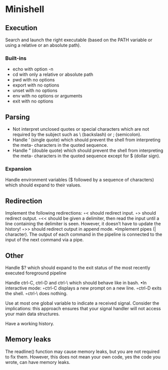 # Minishell

## Execution
Search and launch the right executable (based on the PATH variable or using a
relative or an absolute path).


### Built-ins
- echo with option -n
- cd with only a relative or absolute path
- pwd with no options
- export with no options
- unset with no options
- env with no options or arguments
- exit with no options




## Parsing
- Not interpret unclosed quotes or special characters which are not required by the
subject such as \ (backslash) or ; (semicolon).
- Handle ’ (single quote) which should prevent the shell from interpreting the meta-
characters in the quoted sequence.
- Handle " (double quote) which should prevent the shell from interpreting the meta-
characters in the quoted sequence except for $ (dollar sign).

### Expansion
Handle environment variables ($ followed by a sequence of characters) which
should expand to their values.

## Redirection
Implement the following redirections:
◦< should redirect input.
◦> should redirect output.
◦<< should be given a delimiter, then read the input until a line containing the
delimiter is seen. However, it doesn’t have to update the history!
◦>> should redirect output in append mode.
•Implement pipes (| character). The output of each command in the pipeline is
connected to the input of the next command via a pipe.

## Other
Handle $? which should expand to the exit status of the most recently executed
foreground pipeline

Handle ctrl-C, ctrl-D and ctrl-\ which should behave like in bash.
•In interactive mode:
◦ctrl-C displays a new prompt on a new line.
◦ctrl-D exits the shell.
◦ctrl-\ does nothing.

Use at most one global variable to indicate a received signal. Consider the
implications: this approach ensures that your signal handler will not access your
main data structures.

Have a working history.

## Memory leaks
The readline() function may cause memory leaks, but you are not required to fix them.
However, this does not mean your own code, yes the code you wrote, can have
memory leaks.